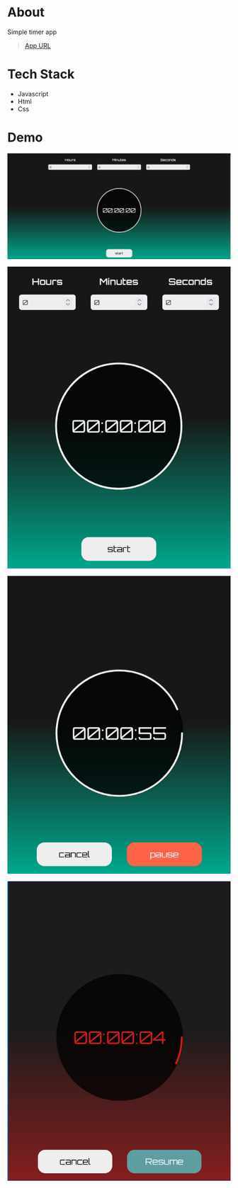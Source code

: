 # About

Simple timer app

> [App URL](https://sohila-hashem.github.io/timer/)

# Tech Stack

-   Javascript
-   Html
-   Css

# Demo

![large screens example](./Documentation-Assets/large-screens.png)

![small screens example](./Documentation-Assets/small-screens.png)

![small screens once active example](./Documentation-Assets/small-screens-active.png)

![small screens once active and time is less than 5 seconds example](./Documentation-Assets/small-screens-avtive2.png)

